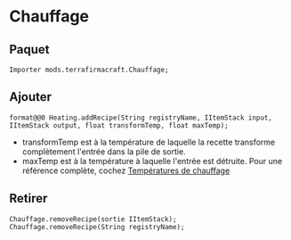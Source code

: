 # Chauffage

## Paquet
```zenscript
Importer mods.terrafirmacraft.Chauffage;
```

## Ajouter

```zenscript
format@@0 Heating.addRecipe(String registryName, IItemStack input, IItemStack output, float transformTemp, float maxTemp);
```
- transformTemp est à la température de laquelle la recette transforme complètement l'entrée dans la pile de sortie.
- maxTemp est à la température à laquelle l'entrée est détruite. Pour une référence complète, cochez [Températures de chauffage](/Mods/Terrafirmacraft/HeatingTemperatures)

## Retirer

```zenscript
Chauffage.removeRecipe(sortie IItemStack);
Chauffage.removeRecipe(String registryName);
```